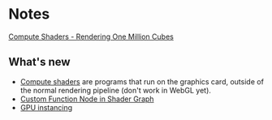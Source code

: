 # Notes

[Compute Shaders - Rendering One Million Cubes](https://catlikecoding.com/unity/tutorials/basics/compute-shaders/)

## What's new
- [Compute shaders](https://docs.unity3d.com/Manual/class-ComputeShader.html) are programs that run on the graphics card, outside of the normal rendering pipeline (don't work in WebGL yet).
- [Custom Function Node in Shader Graph](https://docs.unity3d.com/Packages/com.unity.shadergraph@11.0/manual/Custom-Function-Node.html)
- [GPU instancing](https://docs.unity3d.com/Manual/GPUInstancing.html)
